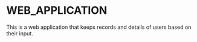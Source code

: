 ﻿# WEB_APPLICATION
This is a web application that keeps records and details of users based on their input.
